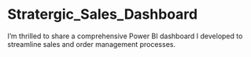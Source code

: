# Stratergic_Sales_Dashboard
I’m thrilled to share a comprehensive Power BI dashboard I developed to streamline sales and order management processes. 
